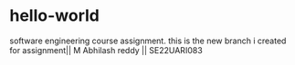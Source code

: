 # hello-world
software engineering course assignment.
this is the new branch i created for assignment||
M Abhilash reddy || SE22UARI083
